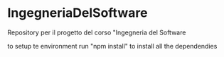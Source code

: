 # IngegneriaDelSoftware
Repository per il progetto del corso "Ingegneria del Software

to setup te environment run "npm install" to install all the dependendies

